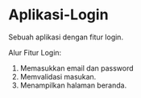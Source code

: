 # Aplikasi-Login
Sebuah aplikasi dengan fitur login. 

Alur Fitur Login:
1. Memasukkan email dan password
2. Memvalidasi masukan.
3. Menampilkan halaman beranda.
